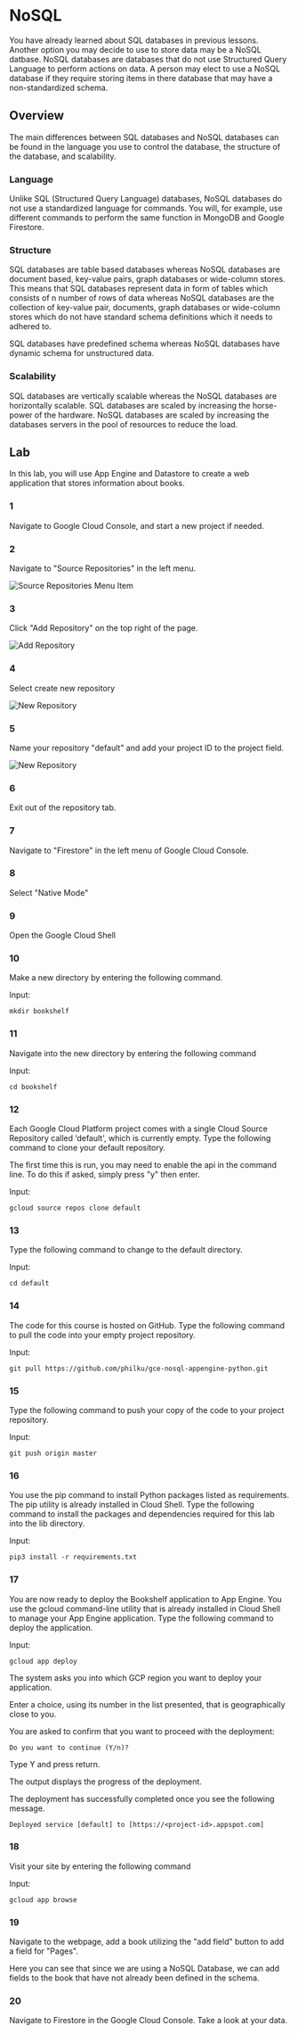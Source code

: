 # NoSQL
You have already learned about SQL databases in previous lessons. Another
option you may decide to use to store data may be a NoSQL datbase.
NoSQL databases are databases that do not use Structured Query Language
to perform actions on data. A person may elect to use a NoSQL database
if they require storing items in there database that may have a non-standardized
schema.

## Overview
The main differences between SQL databases and NoSQL databases can be found
in the language you use to control the database, the structure of the database,
and scalability.

### Language
Unlike SQL (Structured Query Language) databases, NoSQL databases do not
use a standardized language for commands. You will, for example, use
different commands to perform the same function in MongoDB and Google
Firestore.

### Structure
SQL databases are table based databases whereas NoSQL databases are document based, key-value pairs, graph databases or wide-column stores. This means that SQL databases represent data in form of tables which consists of n number of rows of data whereas NoSQL databases are the collection of key-value pair, documents, graph databases or wide-column stores which do not have standard schema definitions which it needs to adhered to.

SQL databases have predefined schema whereas NoSQL databases have dynamic schema for unstructured data.

### Scalability
SQL databases are vertically scalable whereas the NoSQL databases are horizontally scalable. SQL databases are scaled by increasing the horse-power of the hardware. NoSQL databases are scaled by increasing the databases servers in the pool of resources to reduce the load.

## Lab
In this lab, you will use App Engine and Datastore to create a web application
that stores information about books.

### 1
Navigate to Google Cloud Console, and start a new project if needed.

### 2
Navigate to "Source Repositories" in the left menu.

![Source Repositories Menu Item](https://github.com/philku/uconn-googleCloud/img/class_07_01.png)

### 3
Click "Add Repository" on the top right of the page.

![Add Repository](https://github.com/philku/uconn-googleCloud/img/class_07_02.png)

### 4
Select create new repository

![New Repository](https://github.com/philku/uconn-googleCloud/img/class_07_03.png)

### 5
Name your repository "default" and add your project ID to the project field.

![New Repository](https://github.com/philku/uconn-googleCloud/img/class_07_04.png)

### 6
Exit out of the repository tab.

### 7
Navigate to "Firestore" in the left menu of Google Cloud Console.

### 8
Select "Native Mode"

### 9
Open the Google Cloud Shell

### 10
Make a new directory by entering the following command.

Input:
```
mkdir bookshelf
```

### 11
Navigate into the new directory by entering the following command

Input:
```
cd bookshelf
```

### 12
Each Google Cloud Platform project comes with a single Cloud Source Repository called ‘default', which is currently empty. Type the following command to clone your default repository.

The first time this is run, you may need to enable the api in the command line. To do this if asked, simply press "y" then enter.

Input:
```
gcloud source repos clone default
```


### 13
Type the following command to change to the default directory.

Input:
```
cd default
```


### 14
The code for this course is hosted on GitHub. Type the following command to pull the code into your empty project repository.

Input:
```
git pull https://github.com/philku/gce-nosql-appengine-python.git
```


### 15
Type the following command to push your copy of the code to your project repository.

Input:
```
git push origin master
```


### 16
You use the pip command to install Python packages listed as requirements. The pip utility is already installed in Cloud Shell. Type the following command to install the packages and dependencies required for this lab into the lib directory.

Input:
```
pip3 install -r requirements.txt
```


### 17
You are now ready to deploy the Bookshelf application to App Engine. You use the gcloud command-line utility that is already installed in Cloud Shell to manage your App Engine application. Type the following command to deploy the application.

Input:
```
gcloud app deploy
```

The system asks you into which GCP region you want to deploy your application.

Enter a choice, using its number in the list presented, that is geographically close to you.

You are asked to confirm that you want to proceed with the deployment:

```Do you want to continue (Y/n)?```

Type Y and press return.

The output displays the progress of the deployment.

The deployment has successfully completed once you see the following message.

```Deployed service [default] to [https://<project-id>.appspot.com]```


### 18
Visit your site by entering the following command

Input:
```
gcloud app browse
```


### 19
Navigate to the webpage, add a book utilizing the "add field" button to add a field for "Pages".

Here you can see that since we are using a NoSQL Database, we can add fields to the book that have not already been defined in the schema.

### 20
Navigate to Firestore in the Google Cloud Console. Take a look at your data.
